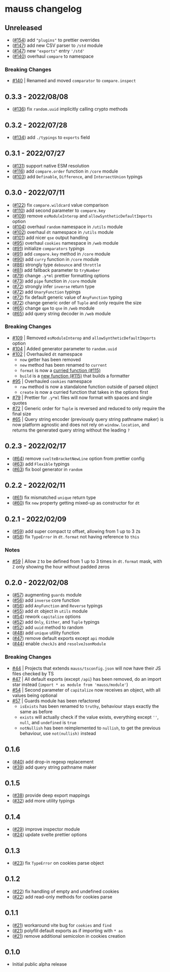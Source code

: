 # mauss changelog

## Unreleased

- ([#154](https://github.com/alchemauss/mauss/pull/154)) add `"plugins"` to prettier overrides
- ([#147](https://github.com/alchemauss/mauss/pull/147)) add new CSV parser to `/std` module
- ([#147](https://github.com/alchemauss/mauss/pull/147)) new `"exports"` entry `'/std'`
- ([#140](https://github.com/alchemauss/mauss/pull/140)) overhaul `compare` to namespace

### Breaking Changes

- [#140](https://github.com/alchemauss/mauss/pull/140) | Renamed and moved `comparator` to `compare.inspect`

## 0.3.3 - 2022/08/08

- ([#136](https://github.com/alchemauss/mauss/pull/136)) fix `random.uuid` implicitly calling crypto methods

## 0.3.2 - 2022/07/28

- ([#134](https://github.com/alchemauss/mauss/pull/134)) add `./typings` to `exports` field

## 0.3.1 - 2022/07/27

- ([#131](https://github.com/alchemauss/mauss/pull/131)) support native ESM resolution
- ([#116](https://github.com/alchemauss/mauss/pull/116)) add `compare.order` function in `/core` module
- ([#103](https://github.com/alchemauss/mauss/pull/103)) add `Definable`, `Difference`, and `IntersectUnion` typings

## 0.3.0 - 2022/07/11

- ([#122](https://github.com/alchemauss/mauss/pull/122)) fix `compare.wildcard` value comparison
- ([#110](https://github.com/alchemauss/mauss/pull/110)) add second parameter to `compare.key`
- ([#109](https://github.com/alchemauss/mauss/pull/109)) remove `esModuleInterop` and `allowSyntheticDefaultImports` option
- ([#104](https://github.com/alchemauss/mauss/pull/104)) overhaul `random` namespace in `/utils` module
- ([#102](https://github.com/alchemauss/mauss/pull/102)) overhaul `dt` namespace in `/utils` module
- ([#101](https://github.com/alchemauss/mauss/pull/101)) add nicer `qse` output handling
- ([#95](https://github.com/alchemauss/mauss/pull/95)) overhaul `cookies` namespace in `/web` module
- ([#91](https://github.com/alchemauss/mauss/pull/91)) initialize `comparators` typings
- ([#91](https://github.com/alchemauss/mauss/pull/91)) add `compare.key` method in `/core` module
- ([#90](https://github.com/alchemauss/mauss/pull/90)) add `curry` function in `/core` module
- ([#86](https://github.com/alchemauss/mauss/pull/86)) strongly type `debounce` and `throttle`
- ([#81](https://github.com/alchemauss/mauss/pull/81)) add fallback parameter to `tryNumber`
- ([#79](https://github.com/alchemauss/mauss/pull/79)) change `.y*ml` prettier formatting options
- ([#73](https://github.com/alchemauss/mauss/pull/73)) add `pipe` function in `/core` module
- ([#72](https://github.com/alchemauss/mauss/pull/72)) strongly infer `inverse` return type
- ([#72](https://github.com/alchemauss/mauss/pull/72)) add `UnaryFunction` typings
- ([#72](https://github.com/alchemauss/mauss/pull/72)) fix default generic value of `AnyFunction` typing
- ([#72](https://github.com/alchemauss/mauss/pull/72)) change generic order of `Tuple` and only require the size
- ([#65](https://github.com/alchemauss/mauss/pull/65)) change `qpm` to `qse` in `/web` module
- ([#65](https://github.com/alchemauss/mauss/pull/65)) add query string decoder in `/web` module

### Breaking Changes

- [#109](https://github.com/alchemauss/mauss/pull/109) | Removed `esModuleInterop` and `allowSyntheticDefaultImports` option
- [#104](https://github.com/alchemauss/mauss/pull/104) | Added generator parameter to `random.uuid`
- [#102](https://github.com/alchemauss/mauss/pull/102) | Overhauled `dt` namespace
  - `now` getter has been removed
  - `new` method has been renamed to `current`
  - `format` is now a [curried function (#115)](https://github.com/alchemauss/mauss/pull/115)
  - `build` is a [new function (#115)](https://github.com/alchemauss/mauss/pull/115) that builds a formatter
- [#95](https://github.com/alchemauss/mauss/pull/95) | Overhauled `cookies` namespace
  - `raw` method is now a standalone function outside of parsed object
  - `create` is now a curried function that takes in the options first
- [#79](https://github.com/alchemauss/mauss/pull/79) | Prettier for `.y*ml` files will now format with spaces and single quotes
- [#72](https://github.com/alchemauss/mauss/pull/72) | Generic order for `Tuple` is reversed and reduced to only require the final size
- [#65](https://github.com/alchemauss/mauss/pull/65) | Query string encoder (previously query string pathname maker) is now platform agnostic and does not rely on `window.location`, and returns the generated query string without the leading `?`

## 0.2.3 - 2022/02/17

- ([#64](https://github.com/alchemauss/mauss/pull/64)) remove `svelteBracketNewLine` option from prettier config
- ([#63](https://github.com/alchemauss/mauss/pull/63)) add `Flexible` typings
- ([#63](https://github.com/alchemauss/mauss/pull/63)) fix bool generator in `random`

## 0.2.2 - 2022/02/11

- ([#61](https://github.com/alchemauss/mauss/pull/61)) fix mismatched `unique` return type
- ([#60](https://github.com/alchemauss/mauss/pull/60)) fix `new` property getting mixed-up as constructor for `dt`

## 0.2.1 - 2022/02/09

- ([#59](https://github.com/alchemauss/mauss/pull/59)) add super compact tz offset, allowing from 1 up to 3 `Z`s
- ([#58](https://github.com/alchemauss/mauss/pull/58)) fix `TypeError` in `dt.format` not having reference to `this`

### Notes

- [#59](https://github.com/alchemauss/mauss/pull/59) | Allow `Z` to be defined from 1 up to 3 times in `dt.format` mask, with `Z` only showing the hour without padded zeros

## 0.2.0 - 2022/02/08

- ([#57](https://github.com/alchemauss/mauss/pull/57)) augmenting `guards` module
- ([#56](https://github.com/alchemauss/mauss/pull/56)) add `inverse` core function
- ([#56](https://github.com/alchemauss/mauss/pull/56)) add `AnyFunction` and `Reverse` typings
- ([#55](https://github.com/alchemauss/mauss/pull/55)) add `dt` object in `utils` module
- ([#54](https://github.com/alchemauss/mauss/pull/54)) rework `capitalize` options
- ([#52](https://github.com/alchemauss/mauss/pull/52)) add `Only`, `Either`, and `Tuple` typings
- ([#52](https://github.com/alchemauss/mauss/pull/52)) add `uuid` method to random
- ([#48](https://github.com/alchemauss/mauss/pull/48)) add `unique` utility function
- ([#47](https://github.com/alchemauss/mauss/pull/47)) remove default exports except `api` module
- ([#44](https://github.com/alchemauss/mauss/pull/44)) enable `checkJs` and `resolveJsonModule`

### Breaking Changes

- [#44](https://github.com/alchemauss/mauss/pull/44) | Projects that extends `mauss/tsconfig.json` will now have their JS files checked by TS
- [#47](https://github.com/alchemauss/mauss/pull/47) | All default exports (except `/api`) has been removed, do an import star instead (`import * as module from 'mauss/module'`)
- [#54](https://github.com/alchemauss/mauss/pull/54) | Second parameter of `capitalize` now receives an object, with all values being optional
- [#57](https://github.com/alchemauss/mauss/pull/57) | Guards module has been refactored
  - `isExists` has been renamed to `truthy`, behaviour stays exactly the same as before
  - `exists` will actually check if the value exists, everything except `''`, `null`, and `undefined` is `true`
  - `notNullish` has been reimplemented to `nullish`, to get the previous behaviour, use `not(nullish)` instead

## 0.1.6

- ([#40](https://github.com/alchemauss/mauss/pull/40)) add drop-in regexp replacement
- ([#39](https://github.com/alchemauss/mauss/pull/39)) add query string pathname maker

## 0.1.5

- ([#38](https://github.com/alchemauss/mauss/pull/38)) provide deep export mappings
- ([#32](https://github.com/alchemauss/mauss/pull/32)) add more utility typings

## 0.1.4

- ([#29](https://github.com/alchemauss/mauss/pull/29)) improve inspector module
- ([#24](https://github.com/alchemauss/mauss/pull/24)) update svelte prettier options

## 0.1.3

- ([#23](https://github.com/alchemauss/mauss/pull/23)) fix `TypeError` on cookies parse object

## 0.1.2

- ([#22](https://github.com/alchemauss/mauss/pull/22)) fix handling of empty and undefined cookies
- ([#22](https://github.com/alchemauss/mauss/pull/22)) add read-only methods for cookies parse

## 0.1.1

- ([#21](https://github.com/alchemauss/mauss/pull/21)) workaround vite bug for `cookies` and `find`
- ([#21](https://github.com/alchemauss/mauss/pull/21)) polyfill default exports as if importing with `* as`
- ([#21](https://github.com/alchemauss/mauss/pull/21)) remove additional semicolon in cookies creation

## 0.1.0

- Initial public alpha release
